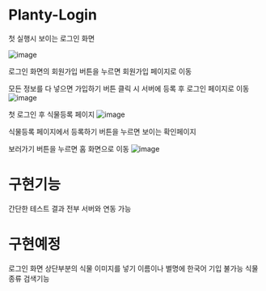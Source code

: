 # Planty-Login

첫 실행시 보이는 로그인 화면

![image](https://github.com/user-attachments/assets/7bc88d0b-47b1-4a7c-9a5b-e3cecc369274)



로그인 화면의 회원가입 버튼을 누르면 회원가입 페이지로 이동


모든 정보를 다 넣으면 가입하기 버튼 클릭 시 서버에 등록 후 로그인 페이지로 이동
![image](https://github.com/user-attachments/assets/8ce174c3-c63d-4a09-a5f3-595aa332ad9a)



첫 로그인 후 식물등록 페이지
![image](https://github.com/user-attachments/assets/258f282c-4726-4b10-ae1a-89bf561f8f40)



식물등록 페이지에서 등록하기 버튼을 누르면 보이는 확인페이지


보러가기 버튼을 누르면 홈 화면으로 이동
![image](https://github.com/user-attachments/assets/d0a714d5-1b7c-430a-8f02-5c8e0b1180fa)

# 구현기능
간단한 테스트 결과 전부 서버와 연동 가능

# 구현예정
로그인 화면 상단부분의 식물 이미지를 넣기
이름이나 별명에 한국어 기입 불가능
식물 종류 검색기능
